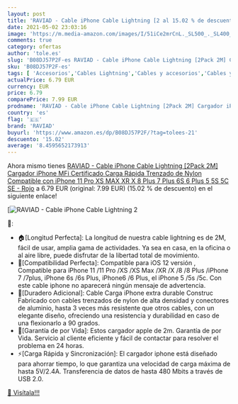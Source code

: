 ```yaml
---
layout: post
title: 'RAVIAD - Cable iPhone Cable Lightning [2 al 15.02 % de descuento'
date: 2021-05-02 23:03:16
image: 'https://m.media-amazon.com/images/I/51iCe2mrCnL._SL500_._SL400_.jpg'
comments: true
category: ofertas
author: 'tole.es'
slug: 'B08DJ57P2F-es RAVIAD - Cable iPhone Cable Lightning [2Pack 2M] Cargador...'
sku: 'B08DJ57P2F-es'
tags: [ 'Accesorios','Cables Lightning','Cables y accesorios','Cables y conectores','Informática','iphone','raviad', ]
actualPrice: 6.79 EUR
currency: EUR
price: 6.79
comparePrice: 7.99 EUR
prodname: 'RAVIAD - Cable iPhone Cable Lightning [2Pack 2M] Cargador iPhone MFi Certificado Carga Rápida Trenzado de Nylon Compatible con iPhone 11 Pro XS MAX XR X 8 Plus 7 Plus 6S 6 Plus 5 5S 5C SE - Rojo'
country: 'es'
flag: '🇪🇸'
brand: 'RAVIAD'
buyurl: 'https://www.amazon.es/dp/B08DJ57P2F/?tag=tolees-21'
descuento: '15.02'
average: '8.4595652173913'
---
```


Ahora mismo tienes [RAVIAD - Cable iPhone Cable Lightning [2Pack 2M] Cargador iPhone MFi Certificado Carga Rápida Trenzado de Nylon Compatible con iPhone 11 Pro XS MAX XR X 8 Plus 7 Plus 6S 6 Plus 5 5S 5C SE - Rojo](https://www.amazon.es/dp/B08DJ57P2F/?tag=tolees-21) a 6.79 EUR (original: 7.99 EUR) (15.02 %  de descuento) en el siguiente enlace!

[![RAVIAD - Cable iPhone Cable Lightning [2](https://m.media-amazon.com/images/I/51iCe2mrCnL._SL500_._SL400_.jpg)](https://www.amazon.es/dp/B08DJ57P2F/?tag=tolees-21)

🔎:

- 🏠[Longitud Perfecta]: La longitud de nuestra cable lightning es de 2M, fácil de usar, amplia gama de actividades. Ya sea en casa, en la oficina o al aire libre, puede disfrutar de la libertad total de movimiento.
- 📱[Compatibilidad Perfecta]: Compatible para iOS 12 versión , Compatible para iPhone 11 /11 Pro /XS /XS Max /XR /X /8 /8 Plus /iPhone 7 /7plus, iPhone 6s /6s Plus, iPhone6 /6 Plus, el iPhone 5 /5s /5c. Con este cable iphone no aparecerá ningún mensaje de advertencia.
- 🎄[Duradero Adicional]: Cable Carga iPhone extra durable Construc Fabricado con cables trenzados de nylon de alta densidad y conectores de aluminio, hasta 3 veces más resistente que otros cables, con un elegante diseño, ofreciendo una resistencia y durabilidad en caso de una flexionarlo a 90 grados.
- 🎁[Garantía de por Vida]: Estos cargador apple de 2m. Garantía de por Vida. Servicio al cliente eficiente y fácil de contactar para resolver el problema en 24 horas.
- ⚡[Carga Rápida y Sincronización]: El cargador iphone está diseñado para ahorrar tiempo, lo que garantiza una velocidad de carga máxima de hasta 5V/2.4A. Transferencia de datos de hasta 480 Mbits a través de USB 2.0.

[🛒 Visítala!!!](https://www.amazon.es/dp/B08DJ57P2F/?tag=tolees-21)
